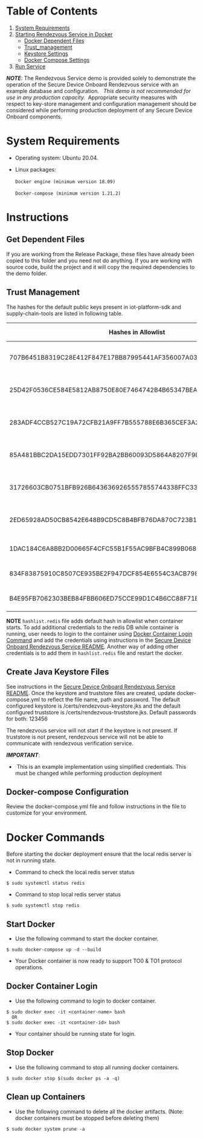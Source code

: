 # Table of Contents
1. [System Requirements](#system-requirements)
1. [Starting Rendezvous Service in Docker](#instructions)
    * [Docker Dependent Files](#get-dependent-files)
    * [Trust_management](#trust-management)
    * [Keystore Settings](#create-java-keystore-files)
    * [Docker Compose Settings](#docker-compose-configuration)
1. [Run Service](#docker-commands)

***NOTE***: The Rendezvous Service demo is provided solely to demonstrate the operation of the Secure Device Onboard Rendezvous service with an example database and configuration.   _This demo is not recommended for use in any production capacity._  Appropriate security measures with respect to key-store management and configuration management should be considered while performing production deployment of any Secure Device Onboard components.

# System Requirements

* Operating system: Ubuntu 20.04.

*  Linux packages:<br/><br/>
`Docker engine (minimum version 18.09)`<br/><br/>
`Docker-compose (minimum version 1.21.2)`<br/>

# Instructions

## Get Dependent Files
If you are working from the Release Package, these files have already been copied to this folder and you need not do anything.
If you are working with source code, build the project and it will copy the required dependencies to the demo folder.

## Trust Management
The hashes for the default public keys present in iot-platform-sdk and supply-chain-tools are listed in following table.

| Hashes in Allowlist | SDO Component |
| --- | --- |
| 707B6451B8319C28E412F847E17BB87995441AF356007A03A3A4AC7745A5223D | Supply Chain Toolkit - Manufacturer ECDSA 256 |
| 25D42F0536CE584E5812AB8750E80E7464742B4B65347BEA90AD4BBC71D3FFA6 | Supply Chain Toolkit - Manufacturer ECDSA 384 |
| 283ADF4CCB527C19A72CFB21A9FF7B555788E6B365CEF3A26C6B876EE0FFE017 | Supply Chain Toolkit - Manufacturer RSA 2048 |
| 85A481BBC2DA15EDD7301FF92BA2BB60093D5864A8207F9D78A399B32AB4CFF4 | Supply Chain Toolkit - Reseller ECDSA 256 |
| 31726603CB0751BFB926B6436369265557855744338FFC3307693E0D14D5241D | Supply Chain Toolkit - Reseller ECDSA 384 |
| 2ED65928AD50CB8542E648B9CD5C8B4BFB76DA870C723B16464F49F5140F7098 | Supply Chain Toolkit - Reseller RSA 2048 |
| 1DAC184C6A8BB2D00665F4CFC55B1F55AC9BFB4C899B06827C0C1990A1A0F74C | IOT Platform SDK - ECDSA 256 |
| 834F83875910C8507CE935BE2F947DCF854E6554C3ACB79893ACF91220EA5D8B | IOT Platform SDK - ECDSA 384 |
| B4E95FB7062303BEB84FBB606ED75CCE99D1C4B6CC88F71E65286CAD7C74F3A5 | IOT Platform SDK - RSA 2048 |

**NOTE** `hashlist.redis` file adds default hash in allowlist when container starts. To add additional credentials to the redis DB while container is running, user needs to login to the container using [Docker Container Login Command](#docker-container-login) and add the credentials using instructions in the [Secure Device Onboard Rendezvous Service README](https://github.com/secure-device-onboard/rendezvous-service/#trust-management). Another way of adding other credentials is to add them in `hashlist.redis` file and restart the docker.

## Create Java Keystore Files
See instructions in the [Secure Device Onboard Rendezvous Service README](https://github.com/secure-device-onboard/rendezvous-service/#generate-keystores). Once the keystore and truststore files are created, update docker-compose.yml to reflect the file name, path and password. The default configured keystore is /certs/rendezvous-keystore.jks and the default configured truststore is /certs/rendezvous-truststore.jks. Default passwords for both: 123456

The rendezvous service will not start if the keystore is not present. If truststore is not present, rendezvous service will not be able to communicate with rendezvous verification service.

***IMPORTANT***:

-  This is an example implementation using simplified credentials. This must be changed while performing production deployment

## Docker-compose Configuration
Review the docker-compose.yml file and follow instructions in the file to customize for your environment.

# Docker Commands

Before starting the docker deployment ensure that the local redis server is not in running state.
* Command to check the local redis server status
```
$ sudo systemctl status redis
```
* Command to stop local redis server status
```
$ sudo systemctl stop redis
```

## Start Docker
* Use the following command to start the docker container.
```
$ sudo docker-compose up -d --build
```
* Your Docker container is now ready to support TO0 & TO1 protocol operations.

## Docker Container Login
* Use the following command to login to docker container.
```
$ sudo docker exec -it <container-name> bash
  OR
$ sudo docker exec -it <container-id> bash
```
* Your container should be running state for login.

## Stop Docker

* Use the following command to stop all running docker containers.
```
$ sudo docker stop $(sudo docker ps -a -q)
```

## Clean up Containers

* Use the following command to delete all the docker artifacts. (Note: docker containers must be stopped before deleting them)
```
$ sudo docker system prune -a
```
